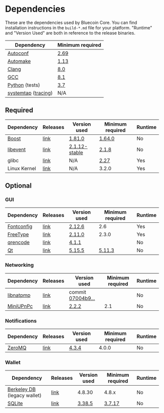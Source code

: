 # Dependencies

These are the dependencies used by Bluecoin Core.
You can find installation instructions in the `build-*.md` file for your platform.
"Runtime" and "Version Used" are both in reference to the release binaries.

| Dependency | Minimum required |
| --- | --- |
| [Autoconf](https://www.gnu.org/software/autoconf/) | [2.69](https://github.com/bluecoin/bluecoin/pull/17769) |
| [Automake](https://www.gnu.org/software/automake/) | [1.13](https://github.com/bluecoin/bluecoin/pull/18290) |
| [Clang](https://clang.llvm.org) | [8.0](https://github.com/bluecoin/bluecoin/pull/24164) |
| [GCC](https://gcc.gnu.org) | [8.1](https://github.com/bluecoin/bluecoin/pull/23060) |
| [Python](https://www.python.org) (tests) | [3.7](https://github.com/bluecoin/bluecoin/pull/26226) |
| [systemtap](https://sourceware.org/systemtap/) ([tracing](tracing.md))| N/A |

## Required

| Dependency | Releases | Version used | Minimum required | Runtime |
| --- | --- | --- | --- | --- |
| [Boost](../depends/packages/boost.mk) | [link](https://www.boost.org/users/download/) | [1.81.0](https://github.com/bluecoin/bluecoin/pull/26557) | [1.64.0](https://github.com/bluecoin/bluecoin/pull/22320) | No |
| [libevent](../depends/packages/libevent.mk) | [link](https://github.com/libevent/libevent/releases) | [2.1.12-stable](https://github.com/bluecoin/bluecoin/pull/21991) | [2.1.8](https://github.com/bluecoin/bluecoin/pull/24681) | No |
| glibc | [link](https://www.gnu.org/software/libc/) | N/A | [2.27](https://github.com/bluecoin/bluecoin/pull/27029) | Yes |
| Linux Kernel | [link](https://www.kernel.org/) | N/A | 3.2.0 | Yes |

## Optional

### GUI
| Dependency | Releases | Version used | Minimum required | Runtime |
| --- | --- | --- | --- | --- |
| [Fontconfig](../depends/packages/fontconfig.mk) | [link](https://www.freedesktop.org/wiki/Software/fontconfig/) | [2.12.6](https://github.com/bluecoin/bluecoin/pull/23495) | 2.6 | Yes |
| [FreeType](../depends/packages/freetype.mk) | [link](https://freetype.org) | [2.11.0](https://github.com/bluecoin/bluecoin/commit/01544dd78ccc0b0474571da854e27adef97137fb) | 2.3.0 | Yes |
| [qrencode](../depends/packages/qrencode.mk) | [link](https://fukuchi.org/works/qrencode/) | [4.1.1](https://github.com/bluecoin/bluecoin/pull/27312) | | No |
| [Qt](../depends/packages/qt.mk) | [link](https://download.qt.io/official_releases/qt/) | [5.15.5](https://github.com/bluecoin/bluecoin/pull/25719) | [5.11.3](https://github.com/bluecoin/bluecoin/pull/24132) | No |

### Networking
| Dependency | Releases | Version used | Minimum required | Runtime |
| --- | --- | --- | --- | --- |
| [libnatpmp](../depends/packages/libnatpmp.mk) | [link](https://github.com/miniupnp/libnatpmp/) | commit [07004b9...](https://github.com/bluecoin/bluecoin/pull/25917) | | No |
| [MiniUPnPc](../depends/packages/miniupnpc.mk) | [link](https://miniupnp.tuxfamily.org/) | [2.2.2](https://github.com/bluecoin/bluecoin/pull/20421) | 2.1 | No |

### Notifications
| Dependency | Releases | Version used | Minimum required | Runtime |
| --- | --- | --- | --- | --- |
| [ZeroMQ](../depends/packages/zeromq.mk) | [link](https://github.com/zeromq/libzmq/releases) | [4.3.4](https://github.com/bluecoin/bluecoin/pull/23956) | 4.0.0 | No |

### Wallet
| Dependency | Releases | Version used | Minimum required | Runtime |
| --- | --- | --- | --- | --- |
| [Berkeley DB](../depends/packages/bdb.mk) (legacy wallet) | [link](https://www.oracle.com/technetwork/database/database-technologies/berkeleydb/downloads/index.html) | 4.8.30 | 4.8.x | No |
| [SQLite](../depends/packages/sqlite.mk) | [link](https://sqlite.org) | [3.38.5](https://github.com/bluecoin/bluecoin/pull/25378) | [3.7.17](https://github.com/bluecoin/bluecoin/pull/19077) | No |
